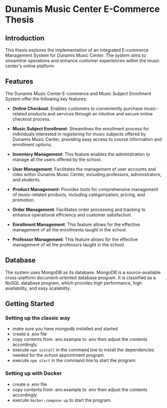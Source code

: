 # Dunamis Music Center E-Commerce Thesis

## Introduction

This thesis explores the implementation of an integrated E-commerce Management System for Dunamis Music Center. The system aims to streamline operations and enhance customer experiences within the music center's online platform

## Features

The Dunamis Music Center E-commerce and Music Subject Enrollment System offer the following key features:

- **Online Checkout**: Enables customers to conveniently purchase music-related products and services through an intuitive and secure online checkout process.

- **Music Subject Enrollment**: Streamlines the enrollment process for individuals interested in registering for music subjects offered by Dunamis Music Center, providing easy access to course information and enrollment options.

- **Inventory Management**: This feature enables the administration to manage all the users offered by the school.

- **User Management**: Facilitates the management of user accounts and roles within Dunamis Music Center, including professors, administrators, and students.

- **Product Management**: Provides tools for comprehensive management of music-related products, including categorization, pricing, and promotion.

- **Order Management**: Facilitates order processing and tracking to enhance operational efficiency and customer satisfaction.

- **Enrollment Management**: This feature allows for the effective management of all the enrollments taught in the school.

- **Professor Management**: This feature allows for the effective management of all the professors taught in the school.

## Database

The system uses MongoDB as its database. MongoDB is a source-available cross-platform document-oriented database program. It is classified as a NoSQL database program, which provides high performance, high availability, and easy scalability.

## Getting Started

### Setting up the classic way
- make sure you have mongodb installed and started
- create a .env file
- copy contents from .env.example to .env then adjust the contents accordingly.
- execute `npm install` in the command line to install the dependencies needed for the school appointment program.
- execute `npm start` in the command line to start the program.

### Setting up with Docker
- create a .env file
- copy contents from .env.example to .env then adjust the contents accordingly.
- execute `docker-compose up` to start the program.